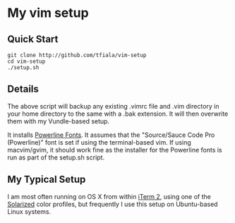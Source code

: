 # My vim setup

## Quick Start 
```
git clone http://github.com/tfiala/vim-setup
cd vim-setup
./setup.sh
```

## Details

The above script will backup any existing .vimrc file and .vim directory in
your home directory to the same with a .bak extension.  It will then overwrite
them with my Vundle-based setup.

It installs [Powerline Fonts](https://github.com/powerline/fonts).  It assumes
that the "Source/Sauce Code Pro (Powerline)" font is set if using the
terminal-based vim.  If using macvim/gvim, it should work fine as the
installer for the Powerline fonts is run as part of the setup.sh script.

## My Typical Setup

I am most often running on OS X from within [iTerm 2](http://iterm2.com), using
one of the [Solarized](http://ethanschoonover.com/solarized) color profiles, but
frequently I use this setup on Ubuntu-based Linux systems.

